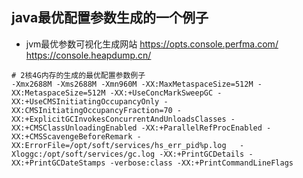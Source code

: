 
## java最优配置参数生成的一个例子
* jvm最优参数可视化生成网站 https://opts.console.perfma.com/  https://console.heapdump.cn/
```
# 2核4G内存的生成的最优配置参数例子
-Xmx2688M -Xms2688M -Xmn960M -XX:MaxMetaspaceSize=512M -XX:MetaspaceSize=512M -XX:+UseConcMarkSweepGC -XX:+UseCMSInitiatingOccupancyOnly -XX:CMSInitiatingOccupancyFraction=70 -XX:+ExplicitGCInvokesConcurrentAndUnloadsClasses -XX:+CMSClassUnloadingEnabled -XX:+ParallelRefProcEnabled -XX:+CMSScavengeBeforeRemark -XX:ErrorFile=/opt/soft/services/hs_err_pid%p.log   -Xloggc:/opt/soft/services/gc.log -XX:+PrintGCDetails -XX:+PrintGCDateStamps -verbose:class -XX:+PrintCommandLineFlags
```     